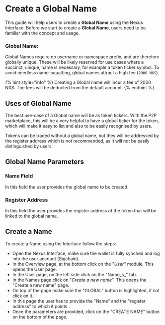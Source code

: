 # Create a Global Name

This guide will help users to create a **Global Name** using the Nexus Interface. Before we start to create a **Global Name**, users need to be familiar with the concept and usage.

### Global Name:

Global Names require no username or namespace prefix, and are therefore globally unique. These will be likely reserved for use cases where a succinct, unique, name is necessary, for example a token ticker symbol. To avoid needless name-squatting, global names attract a high fee (`2000 NXS`).

{% hint style="info" %}
Creating a Global name will incur a fee of 2000 NXS. The fees will be deducted from the default account.
{% endhint %}

## Uses of Global Name

The best use-case of a  Global name will be as token tickers. With the P2P marketplace, this will be a very helpful to have a global ticker for the token, which will make it easy to list and also to be easily recognised by users.

Tokens can be traded without a global name, but they will be addressed by the register address which is not recommended, as it will not be easily distinguished by users.&#x20;

## Global Name Parameters

### Name Field

In this field the user provides the global name to be created.

### Register Address

In this field the user provides the register address of the token that will be linked to the global name.&#x20;

## Create a Name

To create a Name using the Interface follow the steps:

* Open the Nexus Interface, make sure the wallet is fully synched and log into the user account (Sigchain).
* In the Overview page, at the bottom click on the "_User"_ module. This opens the User page.
* In the User page, on the left side click on the "Name_s_" tab.
* In the Names page click on "_Create a new name_". This opens the "Create a new name" page.
* On top of the page make sure the "GLOBAL" button is highlighted, if not click on it.&#x20;
* In this page the user has to provide the "Name" and the "register address" to which it points .&#x20;
* Once the parameters are provided, click on the "CREATE NAME" button on the bottom of the page.
